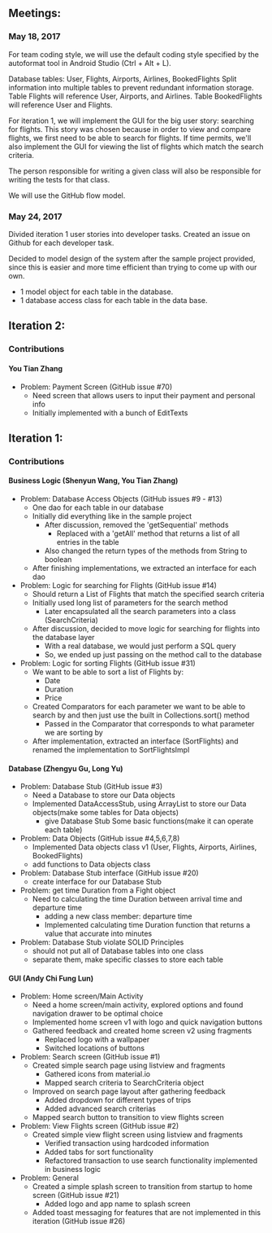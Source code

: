 ## Meetings:
### May 18, 2017
For team coding style, we will use the default coding style 
specified by the autoformat tool in Android Studio (Ctrl + Alt + L).

Database tables: User, Flights, Airports, Airlines, BookedFlights
	Split information into multiple tables to prevent redundant information storage.
	Table Flights will reference User, Airports, and Airlines.
	Table BookedFlights will reference User and Flights.

For iteration 1, we will implement the GUI for the big user story: searching for flights.
This story was chosen because in order to view and compare flights, we first need to be
able to search for flights. If time permits, we'll also implement the GUI for viewing 
the list of flights which match the search criteria.

The person responsible for writing a given class will also be responsible for writing the 
tests for that class.

We will use the GitHub flow model.

### May 24, 2017
Divided iteration 1 user stories into developer tasks. Created an issue on Github for each
developer task.

Decided to model design of the system after the sample project provided, since this is easier
and more time efficient than trying to come up with our own.
- 1 model object for each table in the database.
- 1 database access class for each table in the data base.


## Iteration 2:
### Contributions


#### You Tian Zhang
- Problem: Payment Screen (GitHub issue #70)
    - Need screen that allows users to input their payment and personal info
    - Initially implemented with a bunch of EditTexts 

## Iteration 1:
### Contributions


#### Business Logic (Shenyun Wang, You Tian Zhang)
- Problem: Database Access Objects (GitHub issues #9 - #13)
    - One dao for each table in our database
    - Initially did everything like in the sample project
        - After discussion, removed the 'getSequential' methods
            - Replaced with a 'getAll' method that returns a list of all entries in the table
        - Also changed the return types of the methods from String to boolean
    - After finishing implementations, we extracted an interface for each dao
- Problem: Logic for searching for Flights (GitHub issue #14)
    - Should return a List of Flights that match the specified search criteria
    - Initially used long list of parameters for the search method
        - Later encapsulated all the search parameters into a class (SearchCriteria)
    - After discussion, decided to move logic for searching for flights into the database layer
        - With a real database, we would just perform a SQL query 
        - So, we ended up just passing on the method call to the database
- Problem: Logic for sorting Flights (GitHub issue #31)
    - We want to be able to sort a list of Flights by:
        - Date
        - Duration
        - Price
    - Created Comparators for each parameter we want to be able to search by and then just use the built in Collections.sort() method
        - Passed in the Comparator that corresponds to what parameter we are sorting by
    - After implementation, extracted an interface (SortFlights) and renamed the implementation to SortFlightsImpl

#### Database (Zhengyu Gu, Long Yu)
-   Problem: Database Stub (GitHub issue #3)
    - Need a Database to store our Data objects
    - Implemented DataAccessStub, using ArrayList to store our Data objects(make some tables for Data objects)
        - give Database Stub Some basic functions(make it can operate each table)
-   Problem: Data Objects (GitHub issue #4,5,6,7,8)
    - Implemented Data objects class v1 (User, Flights, Airports, Airlines, BookedFlights)
    - add functions to Data objects class
-   Problem: Database Stub interface (GitHub issue #20)
    - create interface for our Database Stub
-   Problem: get time Duration from a Fight object
    - Need to calculating the time Duration between arrival time and departure time
        - adding a new class member: departure time
        - Implemented calculating time Duration function that returns a value that accurate into minutes
-   Problem: Database Stub violate SOLID Principles
    - should not put all of Database tables into one class
    - separate them, make specific classes to store each table

#### GUI (Andy Chi Fung Lun)
- Problem: Home screen/Main Activity
    - Need a home screen/main activity, explored options and found navigation drawer to be optimal choice
    - Implemented home screen v1 with logo and quick navigation buttons
    - Gathered feedback and created home screen v2 using fragments
        - Replaced logo with a wallpaper
        - Switched locations of buttons
- Problem: Search screen (GitHub issue #1)
    - Created simple search page using listview and fragments
        - Gathered icons from material.io
        - Mapped search criteria to SearchCriteria object
    - Improved on search page layout after gathering feedback
        - Added dropdown for different types of trips
        - Added advanced search criterias
    - Mapped search button to transition to view flights screen
- Problem: View Flights screen (GitHub issue #2)
    - Created simple view flight screen using listview and fragments
        - Verified transaction using hardcoded information
        - Added tabs for sort functionality
        - Refactored transaction to use search functionality implemented in business logic
- Problem: General
    - Created a simple splash screen to transition from startup to home screen (GitHub issue #21)
        - Added logo and app name to splash screen
    - Added toast messaging for features that are not implemented in this iteration (GitHub issue #26)
    